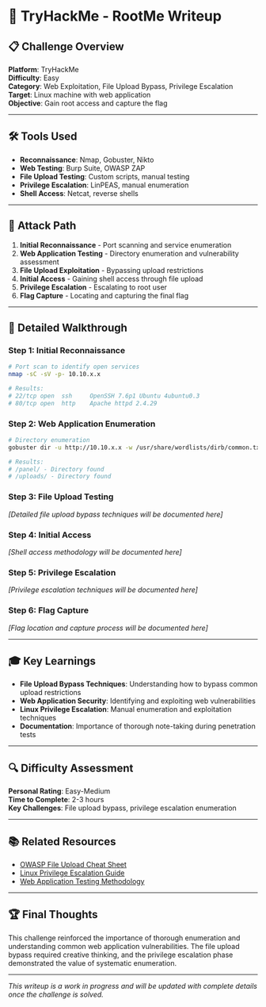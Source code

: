 # 🎯 TryHackMe - RootMe Writeup

## 📋 Challenge Overview
**Platform**: TryHackMe  
**Difficulty**: Easy  
**Category**: Web Exploitation, File Upload Bypass, Privilege Escalation  
**Target**: Linux machine with web application  
**Objective**: Gain root access and capture the flag

---

## 🛠️ Tools Used
- **Reconnaissance**: Nmap, Gobuster, Nikto
- **Web Testing**: Burp Suite, OWASP ZAP
- **File Upload Testing**: Custom scripts, manual testing
- **Privilege Escalation**: LinPEAS, manual enumeration
- **Shell Access**: Netcat, reverse shells

---

## 🎯 Attack Path
1. **Initial Reconnaissance** - Port scanning and service enumeration
2. **Web Application Testing** - Directory enumeration and vulnerability assessment
3. **File Upload Exploitation** - Bypassing upload restrictions
4. **Initial Access** - Gaining shell access through file upload
5. **Privilege Escalation** - Escalating to root user
6. **Flag Capture** - Locating and capturing the final flag

---

## 📝 Detailed Walkthrough

### Step 1: Initial Reconnaissance
```bash
# Port scan to identify open services
nmap -sC -sV -p- 10.10.x.x

# Results:
# 22/tcp open  ssh     OpenSSH 7.6p1 Ubuntu 4ubuntu0.3
# 80/tcp open  http    Apache httpd 2.4.29
```

### Step 2: Web Application Enumeration
```bash
# Directory enumeration
gobuster dir -u http://10.10.x.x -w /usr/share/wordlists/dirb/common.txt

# Results:
# /panel/ - Directory found
# /uploads/ - Directory found
```

### Step 3: File Upload Testing
*[Detailed file upload bypass techniques will be documented here]*

### Step 4: Initial Access
*[Shell access methodology will be documented here]*

### Step 5: Privilege Escalation
*[Privilege escalation techniques will be documented here]*

### Step 6: Flag Capture
*[Flag location and capture process will be documented here]*

---

## 🎓 Key Learnings
- **File Upload Bypass Techniques**: Understanding how to bypass common upload restrictions
- **Web Application Security**: Identifying and exploiting web vulnerabilities
- **Linux Privilege Escalation**: Manual enumeration and exploitation techniques
- **Documentation**: Importance of thorough note-taking during penetration tests

---

## 🔍 Difficulty Assessment
**Personal Rating**: Easy-Medium  
**Time to Complete**: 2-3 hours  
**Key Challenges**: File upload bypass, privilege escalation enumeration

---

## 📚 Related Resources
- [OWASP File Upload Cheat Sheet](https://owasp.org/www-community/vulnerabilities/Unrestricted_File_Upload)
- [Linux Privilege Escalation Guide](https://github.com/carlospolop/privilege-escalation-awesome-scripts-suite)
- [Web Application Testing Methodology](https://owasp.org/www-project-web-security-testing-guide/)

---

## 🏆 Final Thoughts
This challenge reinforced the importance of thorough enumeration and understanding common web application vulnerabilities. The file upload bypass required creative thinking, and the privilege escalation phase demonstrated the value of systematic enumeration.

---

*This writeup is a work in progress and will be updated with complete details once the challenge is solved.*
